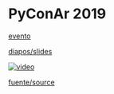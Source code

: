 # PyConAr 2019

[evento](https://eventos.python.org.ar/events/pyconar2019/)

[diapos/slides](http://slides.saxa.xyz/slides/pyconar_2019/slides)

[![video](http://img.youtube.com/vi/qqLrHzNaD28/0.jpg)](https://www.youtube.com/watch?v=qqLrHzNaD28)

[fuente/source](https://github.com/akielbowicz/presentations/blob/master/presentaciones/pyconar_2019/)
